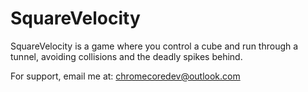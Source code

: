 # SquareVelocity

SquareVelocity is a game where you control a cube and run through a tunnel, avoiding collisions and the deadly spikes behind.

For support, email me at: chromecoredev@outlook.com
